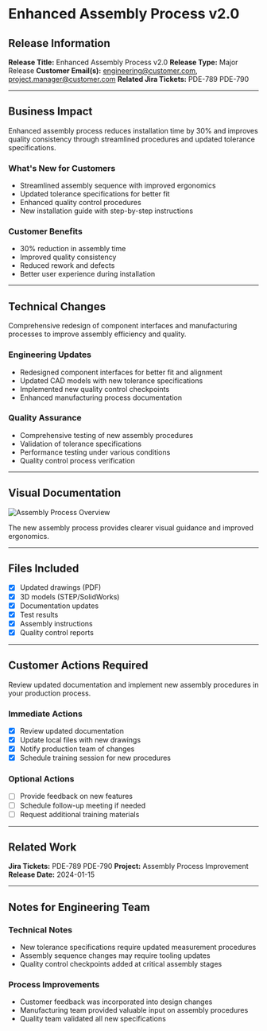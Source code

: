 # Enhanced Assembly Process v2.0

## Release Information

**Release Title:** Enhanced Assembly Process v2.0
**Release Type:** Major Release
**Customer Email(s):** engineering@customer.com, project.manager@customer.com
**Related Jira Tickets:** PDE-789 PDE-790

---

## Business Impact

Enhanced assembly process reduces installation time by 30% and improves quality consistency through streamlined procedures and updated tolerance specifications.

### What's New for Customers
- Streamlined assembly sequence with improved ergonomics
- Updated tolerance specifications for better fit
- Enhanced quality control procedures
- New installation guide with step-by-step instructions

### Customer Benefits
- 30% reduction in assembly time
- Improved quality consistency
- Reduced rework and defects
- Better user experience during installation

---

## Technical Changes

Comprehensive redesign of component interfaces and manufacturing processes to improve assembly efficiency and quality.

### Engineering Updates
- Redesigned component interfaces for better fit and alignment
- Updated CAD models with new tolerance specifications
- Implemented new quality control checkpoints
- Enhanced manufacturing process documentation

### Quality Assurance
- Comprehensive testing of new assembly procedures
- Validation of tolerance specifications
- Performance testing under various conditions
- Quality control process verification

---

## Visual Documentation

![Assembly Process Overview](https://example.com/assembly-overview.png)

The new assembly process provides clearer visual guidance and improved ergonomics.

---

## Files Included

- [x] Updated drawings (PDF)
- [x] 3D models (STEP/SolidWorks)
- [x] Documentation updates
- [x] Test results
- [x] Assembly instructions
- [x] Quality control reports

---

## Customer Actions Required

Review updated documentation and implement new assembly procedures in your production process.

### Immediate Actions
- [x] Review updated documentation
- [x] Update local files with new drawings
- [x] Notify production team of changes
- [x] Schedule training session for new procedures

### Optional Actions
- [ ] Provide feedback on new features
- [ ] Schedule follow-up meeting if needed
- [ ] Request additional training materials

---

## Related Work

**Jira Tickets:** PDE-789 PDE-790
**Project:** Assembly Process Improvement
**Release Date:** 2024-01-15

---

## Notes for Engineering Team

### Technical Notes
- New tolerance specifications require updated measurement procedures
- Assembly sequence changes may require tooling updates
- Quality control checkpoints added at critical assembly stages

### Process Improvements
- Customer feedback was incorporated into design changes
- Manufacturing team provided valuable input on assembly procedures
- Quality team validated all new specifications 
